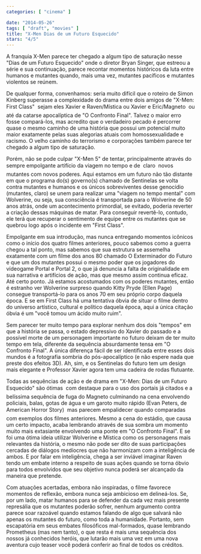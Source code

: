 ```yaml
---
categories: [ "cinema" ]

date: "2014-05-26"
tags: [ "draft", "movies" ]
title: "X-Men Dias de um Futuro Esquecido"
stars: "4/5"
---
```

A franquia X-Men parece ter chegado a algum tipo de saturação nesse "Dias de um Futuro Esquecido" onde o diretor Bryan Singer, que estreou a série e sua continuação, parece recontar momentos históricos da luta entre humanos e mutantes quando, mais uma vez, mutantes pacíficos e mutantes violentos se reúnem.

De qualquer forma, convenhamos: seria muito difícil que o roteiro de Simon Kinberg superasse a complexidade do drama entre dois amigos de "X-Men: First Class"  sejam eles Xavier e Raven/Mística ou Xavier e Eric/Magneto  ou até da catarse apocalíptica de "O Confronto Final". Talvez o maior erro fosse compará-los, mas acredito que o verdadeiro pecado é percorrer quase o mesmo caminho de uma história que possui um potencial muito maior exatamente pelas suas alegorias atuais com homossexualidade e racismo. O velho caminho do terrorismo e corporações também parece ter chegado a algum tipo de saturação.

Porém, não se pode culpar "X-Men 5" de tentar, principalmente através do sempre empolgante artifício da viagem no tempo e de  claro  novos mutantes com novos poderes. Aqui estamos em um futuro não tão distante em que o programa do(s) governo(s) chamado de Sentinelas se volta contra mutantes e humanos e os únicos sobreviventes desse genocídio (mutantes, claro) se unem para realizar uma "viagem no tempo mental" com Wolverine, ou seja, sua consciência é transportada para o Wolverine de 50 anos atrás, onde um acontecimento primordial, se evitado, poderia reverter a criação dessas máquinas de matar. Para conseguir revertê-lo, contudo, ele terá que recuperar o sentimento de equipe entre os mutantes que se quebrou logo após o incidente em "First Class".

Empolgante em sua introdução, mas nunca entregando momentos icônicos como o início dos quatro filmes anteriores, pouco sabemos como a guerra chegou a tal ponto, mas sabemos que sua estrutura se assemelha exatamente com um filme dos anos 80 chamado O Exterminador do Futuro e que um dos mutantes possui o mesmo poder que os jogadores do vídeogame Portal e Portal 2, o que já denuncia a falta de originalidade em sua narrativa e artifícios de ação, mas que mesmo assim continua eficaz. Até certo ponto. Já estamos acostumados com os poderes mutantes, então é estranho ver Wolverine surpreso quando Kitty Pryde (Ellen Page) consegue transportá-lo para os anos 70 em seu próprio corpo daquela época. E se em First Class há uma tentativa óbvia de situar o filme dentro do universo artístico, cultural e político daquela época, aqui a única citação óbvia é um "você tomou um ácido muito ruim".

Sem parecer ter muito tempo para explorar nenhum dos dois "tempos" em que a história se passa, o estado depressivo do Xavier do passado e a possível morte de um personagem importante no futuro deixam de ter muito tempo em tela, diferente da sequência absurdamente tensa em "O Confronto Final". A única diferença fácil de ser identificada entre esses dois mundos é a fotografia sombria do pós-apocalíptico (e não espere nada que preste dos efeitos 3D). Ah, sim, e os Sentinelas do futuro tem um design mais elegante e Professor Xavier agora tem uma cadeira de rodas flutuante.

Todas as sequências de ação e de drama em "X-Men: Dias de um Futuro Esquecido" são ótimas  com destaque para o uso dos portais já citados e a belíssima sequência de fuga do Magneto culminando na cena envolvendo policiais, balas, gotas de água e um garoto muito rápido (Evan Peters, de American Horror Story)  mas parecem empalidecer quando comparadas com exemplos dos filmes anteriores. Mesmo a cena do estádio, que causa um certo impacto, acaba lembrando através de sua sombra um momento muito mais extasiante envolvendo uma ponte em "O Confronto Final". E se foi uma ótima ideia utilizar Wolverine e Mística como os personagens mais relevantes da história, o mesmo não pode ser dito de suas participações cercadas de diálogos medíocres que não harmonizam com a inteligência de ambos. E por falar em inteligência, chega a ser inviável imaginar Raven tendo um embate interno a respeito de suas ações quando se torna óbvio para todos envolvidos que seu objetivo nunca poderá ser alcançado da maneira que pretende.

Com atuações acertadas, embora não inspiradas, o filme favorece momentos de reflexão, embora nunca seja ambicioso em delineá-los. Se, por um lado, matar humanos para se defender da cada vez mais presente represália que os mutantes poderão sofrer, nenhum argumento contra parece soar razoável quando estamos falando de algo que salvará não apenas os mutantes do futuro, como toda a humanidade. Portanto, sem escapatória em seus embates filosóficos mal-formados, quase lembrando Prometheus (mas nem tanto), o que resta é mais uma sequência dos nossos já conhecidos heróis, que lutarão mais uma vez em uma nova aventura cujo teaser você poderá conferir ao final de todos os créditos.
